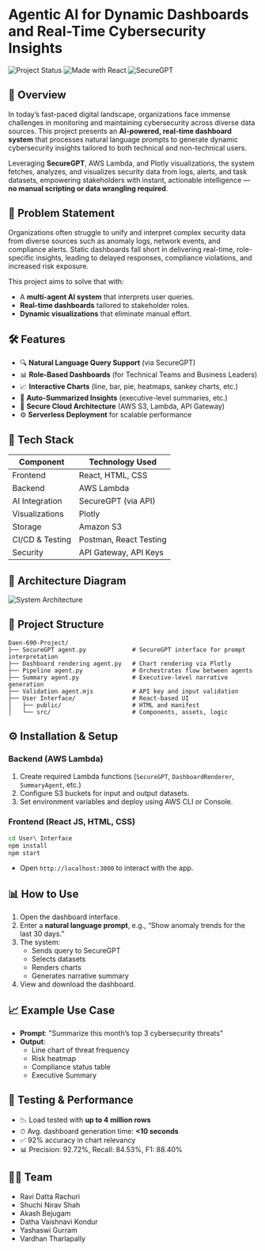
# Agentic AI for Dynamic Dashboards and Real-Time Cybersecurity Insights

![Project Status](https://img.shields.io/badge/status-Completed-brightgreen)
![Made with React](https://img.shields.io/badge/frontend-React-lightblue)
![SecureGPT](https://img.shields.io/badge/AI-SecureGPT-critical)

## 🧠 Overview

In today’s fast-paced digital landscape, organizations face immense challenges in monitoring and maintaining cybersecurity across diverse data sources. This project presents an **AI-powered, real-time dashboard system** that processes natural language prompts to generate dynamic cybersecurity insights tailored to both technical and non-technical users.

Leveraging **SecureGPT**, AWS Lambda, and Plotly visualizations, the system fetches, analyzes, and visualizes security data from logs, alerts, and task datasets, empowering stakeholders with instant, actionable intelligence — **no manual scripting or data wrangling required**.

## 📌 Problem Statement

Organizations often struggle to unify and interpret complex security data from diverse sources such as anomaly logs, network events, and compliance alerts. Static dashboards fall short in delivering real-time, role-specific insights, leading to delayed responses, compliance violations, and increased risk exposure.

This project aims to solve that with:
- A **multi-agent AI system** that interprets user queries.
- **Real-time dashboards** tailored to stakeholder roles.
- **Dynamic visualizations** that eliminate manual effort.

## 🛠 Features

- 🔍 **Natural Language Query Support** (via SecureGPT)
- 📊 **Role-Based Dashboards** (for Technical Teams and Business Leaders)
- 📈 **Interactive Charts** (line, bar, pie, heatmaps, sankey charts, etc.)
- 🧠 **Auto-Summarized Insights** (executive-level summaries, etc.)
- 🔐 **Secure Cloud Architecture** (AWS S3, Lambda, API Gateway)
- ⚙️ **Serverless Deployment** for scalable performance

## 🧰 Tech Stack

| Component              | Technology Used           |
|------------------------|---------------------------|
| Frontend               | React, HTML, CSS          |
| Backend                | AWS Lambda                |
| AI Integration         | SecureGPT (via API)       |
| Visualizations         | Plotly                    |
| Storage                | Amazon S3                 |
| CI/CD & Testing        | Postman, React Testing    |
| Security               | API Gateway, API Keys     |

## 📐 Architecture Diagram

![System Architecture](![image](https://github.com/user-attachments/assets/b4ac64d0-1d8b-4100-9fa8-4e77b5b5b066))

## 📂 Project Structure

```
Daen-690-Project/
├── SecureGPT agent.py             # SecureGPT interface for prompt interpretation
├── Dashboard rendering agent.py   # Chart rendering via Plotly
├── Pipeline agent.py              # Orchestrates flow between agents
├── Summary agent.py               # Executive-level narrative generation
├── Validation agent.mjs           # API key and input validation
├── User Interface/                # React-based UI
│   ├── public/                    # HTML and manifest
│   └── src/                       # Components, assets, logic
```

## ⚙️ Installation & Setup

### Backend (AWS Lambda)
1. Create required Lambda functions (`SecureGPT`, `DashboardRenderer`, `SummaryAgent`, etc.)
2. Configure S3 buckets for input and output datasets.
3. Set environment variables and deploy using AWS CLI or Console.

### Frontend (React JS, HTML, CSS)
```bash
cd User\ Interface
npm install
npm start
```
- Open `http://localhost:3000` to interact with the app.

## 📊 How to Use

1. Open the dashboard interface.
2. Enter a **natural language prompt**, e.g., “Show anomaly trends for the last 30 days.”
3. The system:
   - Sends query to SecureGPT
   - Selects datasets
   - Renders charts
   - Generates narrative summary
4. View and download the dashboard.

## 📈 Example Use Case

- **Prompt**: "Summarize this month’s top 3 cybersecurity threats"
- **Output**:
  - Line chart of threat frequency
  - Risk heatmap
  - Compliance status table
  - Executive Summary

## 🧪 Testing & Performance

- 📉 Load tested with **up to 4 million rows**
- ⏱ Avg. dashboard generation time: **<10 seconds**
- ✅ 92% accuracy in chart relevancy
- 📊 Precision: 92.72%, Recall: 84.53%, F1: 88.40%

## 👨‍💻 Team

- Ravi Datta Rachuri  
- Shuchi Nirav Shah  
- Akash Bejugam  
- Datha Vaishnavi Kondur  
- Yashaswi Gurram  
- Vardhan Tharlapally

